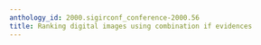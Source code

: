 ```yaml
---
anthology_id: 2000.sigirconf_conference-2000.56
title: Ranking digital images using combination if evidences
---
```

